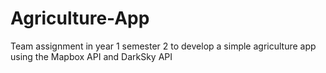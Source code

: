 # Agriculture-App
Team assignment in year 1 semester 2 to develop a simple agriculture app using the Mapbox API and DarkSky API
